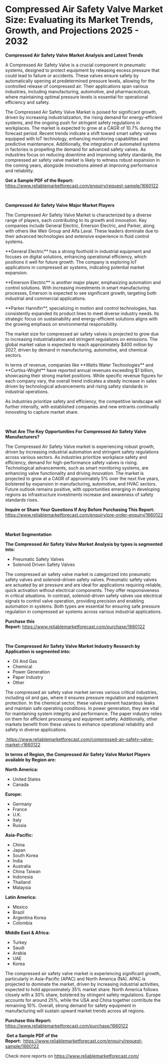 <p><h1>Compressed Air Safety Valve Market Size: Evaluating its Market Trends, Growth, and Projections 2025 - 2032</h1></p><p><strong>Compressed Air Safety Valve Market Analysis and Latest Trends</strong></p>
<p><p>A Compressed Air Safety Valve is a crucial component in pneumatic systems, designed to protect equipment by releasing excess pressure that could lead to failure or accidents. These valves ensure safety by automatically opening at predetermined pressure levels, allowing for the controlled release of compressed air. Their applications span various industries, including manufacturing, automotive, and pharmaceuticals, where maintaining optimal pressure levels is essential for operational efficiency and safety.</p><p>The Compressed Air Safety Valve Market is poised for significant growth, driven by increasing industrialization, the rising demand for energy-efficient systems, and the ongoing push for stringent safety regulations in workplaces. The market is expected to grow at a CAGR of 10.7% during the forecast period. Recent trends indicate a shift toward smart safety valves equipped with IoT technology, enhancing monitoring capabilities and predictive maintenance. Additionally, the integration of automated systems in factories is propelling the demand for advanced safety valves. As industries focus on reducing downtime and improving safety standards, the compressed air safety valve market is likely to witness robust expansion in the coming years, alongside innovations aimed at improving performance and reliability.</p></p>
<p><strong>Get a Sample PDF of the Report:&nbsp;</strong> <a href="https://www.reliablemarketforecast.com/enquiry/request-sample/1660122?utm_campaign=1169&utm_medium=2&utm_source=Github&utm_content=ia&utm_term=20022025&utm_id=compressed-air-safety-valve">https://www.reliablemarketforecast.com/enquiry/request-sample/1660122</a></p>
<p>&nbsp;</p>
<p><strong>Compressed Air Safety Valve Major Market Players</strong></p>
<p><p>The Compressed Air Safety Valve Market is characterized by a diverse range of players, each contributing to its growth and innovation. Key companies include General Electric, Emerson Electric, and Parker, along with others like Weir Group and Alfa Laval. These leaders dominate due to their advanced technologies and extensive experience in fluid control systems.</p><p>**General Electric** has a strong foothold in industrial equipment and focuses on digital solutions, enhancing operational efficiency, which positions it well for future growth. The company is exploring IoT applications in compressed air systems, indicating potential market expansion.</p><p>**Emerson Electric** is another major player, emphasizing automation and control solutions. With increasing investments in smart manufacturing processes, Emerson is expected to see significant growth, targeting both industrial and commercial applications.</p><p>**Parker Hannifin**, specializing in motion and control technologies, has consistently expanded its product lines to meet diverse industry needs. Its strategic focus on sustainability and energy-efficient solutions aligns with the growing emphasis on environmental responsibility.</p><p>The market size for compressed air safety valves is projected to grow due to increasing industrialization and stringent regulations on emissions. The global market value is expected to reach approximately $400 million by 2027, driven by demand in manufacturing, automotive, and chemical sectors.</p><p>In terms of revenue, companies like **Watts Water Technologies** and **Curtiss-Wright** have reported annual revenues exceeding $1 billion, showcasing their strong market positions. While specific revenue figures for each company vary, the overall trend indicates a steady increase in sales driven by technological advancements and rising safety standards in industrial operations.</p><p>As industries prioritize safety and efficiency, the competitive landscape will further intensify, with established companies and new entrants continually innovating to capture market share.</p></p>
<p>&nbsp;</p>
<p><strong>What Are The Key Opportunities For Compressed Air Safety Valve Manufacturers?</strong></p>
<p><p>The Compressed Air Safety Valve market is experiencing robust growth, driven by increasing industrial automation and stringent safety regulations across various sectors. As industries prioritize workplace safety and efficiency, demand for high-performance safety valves is rising. Technological advancements, such as smart monitoring systems, are enhancing valve functionality and driving innovation. The market is projected to grow at a CAGR of approximately 5% over the next five years, bolstered by expansion in manufacturing, automotive, and HVAC sectors. Future outlook remains positive, with opportunities emerging in developing regions as infrastructure investments increase and awareness of safety standards rises.</p></p>
<p><strong>Inquire or Share Your Questions If Any Before Purchasing This Report:</strong> <a href="https://www.reliablemarketforecast.com/enquiry/pre-order-enquiry/1660122?utm_campaign=1169&utm_medium=2&utm_source=Github&utm_content=ia&utm_term=20022025&utm_id=compressed-air-safety-valve">https://www.reliablemarketforecast.com/enquiry/pre-order-enquiry/1660122</a></p>
<p>&nbsp;</p>
<p><strong>Market Segmentation</strong></p>
<p><strong>The Compressed Air Safety Valve Market Analysis by types is segmented into:</strong></p>
<p><ul><li>Pneumatic Safety Valves</li><li>Solenoid Driven Safety Valves</li></ul></p>
<p><p>The compressed air safety valve market is categorized into pneumatic safety valves and solenoid-driven safety valves. Pneumatic safety valves are actuated by air pressure and are ideal for applications requiring reliable, quick activation without electrical components. They offer responsiveness in critical situations. In contrast, solenoid-driven safety valves use electrical signals to control valve operation, providing precision and enabling automation in systems. Both types are essential for ensuring safe pressure regulation in compressed air systems across various industrial applications.</p></p>
<p><strong>Purchase this Report:&nbsp;</strong><a href="https://www.reliablemarketforecast.com/purchase/1660122?utm_campaign=1169&utm_medium=2&utm_source=Github&utm_content=ia&utm_term=20022025&utm_id=compressed-air-safety-valve">https://www.reliablemarketforecast.com/purchase/1660122</a></p>
<p>&nbsp;</p>
<p><strong>The Compressed Air Safety Valve Market Industry Research by Application is segmented into:</strong></p>
<p><ul><li>Oil And Gas</li><li>Chemical</li><li>Power Generation</li><li>Paper Industry</li><li>Other</li></ul></p>
<p><p>The compressed air safety valve market serves various critical industries, including oil and gas, where it ensures pressure regulation and equipment protection. In the chemical sector, these valves prevent hazardous leaks and maintain safe operating conditions. In power generation, they are vital for maintaining system integrity and performance. The paper industry relies on them for efficient processing and equipment safety. Additionally, other markets benefit from these valves to enhance operational reliability and safety in diverse applications.</p></p>
<p><a href="https://www.reliablemarketforecast.com/compressed-air-safety-valve-market-r1660122?utm_campaign=1169&utm_medium=2&utm_source=Github&utm_content=ia&utm_term=20022025&utm_id=compressed-air-safety-valve">&nbsp;https://www.reliablemarketforecast.com/compressed-air-safety-valve-market-r1660122</a></p>
<p><strong>In terms of Region, the Compressed Air Safety Valve Market Players available by Region are:</strong></p>
<p>
    <p> <strong> North America: </strong>
        <ul>
            <li>United States</li>
            <li>Canada</li>
        </ul>
        </p> 
    <p> <strong> Europe: </strong>
        <ul>
            <li>Germany</li>
            <li>France</li>
            <li>U.K.</li>
            <li>Italy</li>
            <li>Russia</li>
        </ul>
        </p> 
    <p> <strong> Asia-Pacific: </strong>
        <ul>
            <li>China</li>
            <li>Japan</li>
            <li>South Korea</li>
            <li>India</li>
            <li>Australia</li>
            <li>China Taiwan</li>
            <li>Indonesia</li>
            <li>Thailand</li>
            <li>Malaysia</li>
        </ul>
        </p> 
    <p> <strong> Latin America: </strong>
        <ul>
            <li>Mexico</li>
            <li>Brazil</li>
            <li>Argentina Korea</li>
            <li>Colombia</li>
        </ul>
        </p> 
    <p> <strong> Middle East & Africa: </strong>
        <ul>
            <li>Turkey</li>
            <li>Saudi</li>
            <li>Arabia</li>
            <li>UAE</li>
            <li>Korea</li>
        </ul>
    </p>
    </p>
<p><p>The compressed air safety valve market is experiencing significant growth, particularly in Asia-Pacific (APAC) and North America (NA). APAC is projected to dominate the market, driven by increasing industrial activities, expected to hold approximately 35% market share. North America follows closely with a 30% share, bolstered by stringent safety regulations. Europe accounts for around 25%, while the USA and China together contribute the remaining 10%. Overall, strong demand for safety equipment in manufacturing will sustain upward market trends across all regions.</p></p>
<p><strong>Purchase this Report: </strong><a href="https://www.reliablemarketforecast.com/purchase/1660122?utm_campaign=1169&utm_medium=2&utm_source=Github&utm_content=ia&utm_term=20022025&utm_id=compressed-air-safety-valve">https://www.reliablemarketforecast.com/purchase/1660122</a></p>
<p>&nbsp;<strong>Get a Sample PDF of the Report:&nbsp;&nbsp;</strong><a href="https://www.reliablemarketforecast.com/enquiry/request-sample/1660122?utm_campaign=1169&utm_medium=2&utm_source=Github&utm_content=ia&utm_term=20022025&utm_id=compressed-air-safety-valve">https://www.reliablemarketforecast.com/enquiry/request-sample/1660122</a></p>
<p><strong></strong></p>
<p>Check more reports on <a href="https://www.reliablemarketforecast.com/?utm_campaign=1169&utm_medium=2&utm_source=Github&utm_content=ia&utm_term=20022025&utm_id=compressed-air-safety-valve">https://www.reliablemarketforecast.com/</a></p>